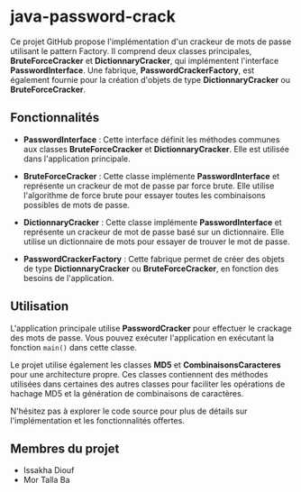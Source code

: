 # java-password-crack

Ce projet GitHub propose l'implémentation d'un crackeur de mots de passe utilisant le pattern Factory. Il comprend deux classes principales, **BruteForceCracker** et **DictionnaryCracker**, qui implémentent l'interface **PasswordInterface**. Une fabrique, **PasswordCrackerFactory**, est également fournie pour la création d'objets de type **DictionnaryCracker** ou **BruteForceCracker**.

## Fonctionnalités

- **PasswordInterface** : Cette interface définit les méthodes communes aux classes **BruteForceCracker** et **DictionnaryCracker**. Elle est utilisée dans l'application principale.

- **BruteForceCracker** : Cette classe implémente **PasswordInterface** et représente un crackeur de mot de passe par force brute. Elle utilise l'algorithme de force brute pour essayer toutes les combinaisons possibles de mots de passe.

- **DictionnaryCracker** : Cette classe implémente **PasswordInterface** et représente un crackeur de mot de passe basé sur un dictionnaire. Elle utilise un dictionnaire de mots pour essayer de trouver le mot de passe.

- **PasswordCrackerFactory** : Cette fabrique permet de créer des objets de type **DictionnaryCracker** ou **BruteForceCracker**, en fonction des besoins de l'application.

## Utilisation

L'application principale utilise **PasswordCracker** pour effectuer le crackage des mots de passe. Vous pouvez exécuter l'application en exécutant la fonction `main()` dans cette classe.

Le projet utilise également les classes **MD5** et **CombinaisonsCaracteres** pour une architecture propre. Ces classes contiennent des méthodes utilisées dans certaines des autres classes pour faciliter les opérations de hachage MD5 et la génération de combinaisons de caractères.

N'hésitez pas à explorer le code source pour plus de détails sur l'implémentation et les fonctionnalités offertes.

## Membres du projet

- Issakha Diouf
- Mor Talla Ba
